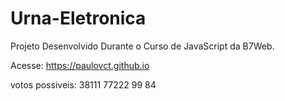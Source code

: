 # Urna-Eletronica

Projeto Desenvolvido Durante o Curso de JavaScript da B7Web.

Acesse:
https://paulovct.github.io


votos possiveis:
38111
77222
99
84
